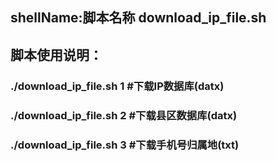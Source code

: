 ## shellName:脚本名称 download_ip_file.sh

## 脚本使用说明：
###   ./download_ip_file.sh 1 #下载IP数据库(datx)
###   ./download_ip_file.sh 2 #下载县区数据库(datx)
###   ./download_ip_file.sh 3 #下载手机号归属地(txt)